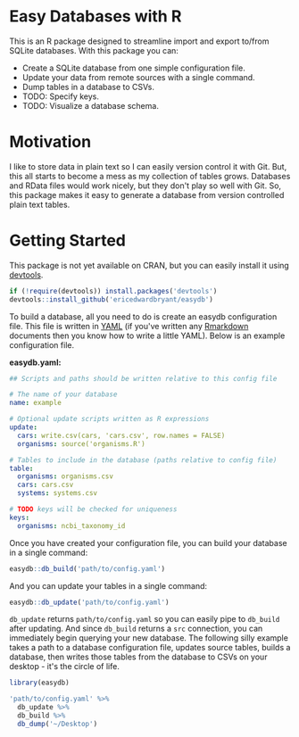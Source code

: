 # Easy Databases with R

This is an R package designed to streamline import and export to/from SQLite
databases. With this package you can:

- Create a SQLite database from one simple configuration file.
- Update your data from remote sources with a single command.
- Dump tables in a database to CSVs.
- TODO: Specify keys.
- TODO: Visualize a database schema.

# Motivation

I like to store data in plain text so I can easily version control it with Git.
But, this all starts to become a mess as my collection of tables grows.
Databases and RData files would work nicely, but they don't play so well with
Git. So, this package makes it easy to generate a database from version
controlled plain text tables.

# Getting Started

This package is not yet available on CRAN, but you can easily install it using
[devtools](https://github.com/hadley/devtools).

```r
if (!require(devtools)) install.packages('devtools')
devtools::install_github('ericedwardbryant/easydb')
```

To build a database, all you need to do is create an easydb configuration file.
This file is written in [YAML](http://www.yaml.org/spec/1.2/spec.html) (if you've written any
[Rmarkdown](http://rmarkdown.rstudio.com) documents then you know how to write
a little YAML). Below is an example configuration file.

**easydb.yaml:**

```yaml
## Scripts and paths should be written relative to this config file

# The name of your database
name: example

# Optional update scripts written as R expressions
update:
  cars: write.csv(cars, 'cars.csv', row.names = FALSE)
  organisms: source('organisms.R')

# Tables to include in the database (paths relative to config file)
table:
  organisms: organisms.csv
  cars: cars.csv
  systems: systems.csv

# TODO keys will be checked for uniqueness
keys:
  organisms: ncbi_taxonomy_id
```

Once you have created your configuration file, you can build your database in
a single command:

```r
easydb::db_build('path/to/config.yaml')
```

And you can update your tables in a single command:

```r
easydb::db_update('path/to/config.yaml')
```

`db_update` returns `path/to/config.yaml` so you can easily pipe to
`db_build` after updating. And since `db_build` returns a `src` connection, you
can immediately begin querying your new database. The following silly example
takes a path to a database configuration file, updates source tables, builds a
database, then writes those tables from the database to CSVs on your desktop -
it's the circle of life.

```r
library(easydb)

'path/to/config.yaml' %>%
  db_update %>%
  db_build %>%
  db_dump('~/Desktop')
```
